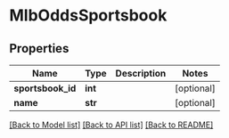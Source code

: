 # MlbOddsSportsbook

## Properties
Name | Type | Description | Notes
------------ | ------------- | ------------- | -------------
**sportsbook_id** | **int** |  | [optional] 
**name** | **str** |  | [optional] 

[[Back to Model list]](../README.md#documentation-for-models) [[Back to API list]](../README.md#documentation-for-api-endpoints) [[Back to README]](../README.md)

